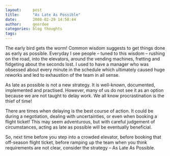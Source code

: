 ```yaml
---
layout:     post
title:      "As Late As Possible"
date:       2008-02-29 14:58:44
author:     geordee
categories: blog thoughts
tags:
---
```


The early bird gets the worm! Common wisdom suggests to get things done as early as possible. Everyday I see people – tuned to this wisdom – rushing on the road, into the elevators, around the vending machines, fretting and fidgeting about the seconds lost. I used to have a manager who was obsessed about every minute in the schedule which ultimately caused huge reworks and led to exhaustion of the team in all sense.

As late as possible is not a new strategy. It is well-known, documented, implemented and practised. However, many of us do not see it as an option because we are not taught to delay work. We all know procrastination is the thief of time!

There are times when delaying is the best course of action. It could be during a negotiation, dealing with uncertainties, or even when booking a flight ticket! This may seem adventurous, but with careful judgement of circumstances, acting as late as possible will be eventually beneficial.

So, next time before you step into a crowded elevator, before booking that off-season flight ticket, before ramping up the team when you think requirements are not clear, consider the strategy – As Late As Possible.
